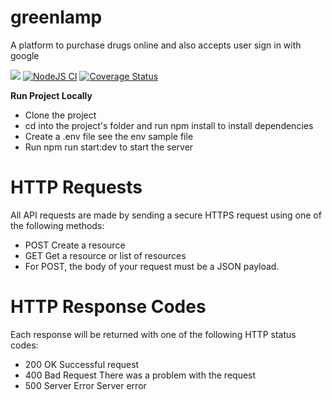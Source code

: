 # greenlamp
A platform to purchase drugs online and also accepts user sign in with google  

[![](https://img.shields.io/badge/Protected_by-Hound-a873d1.svg)](https://houndci.com)
[![NodeJS CI](https://github.com/donaldcrane/greenlamp/actions/workflows/.node.js.yml/badge.svg)](https://github.com/donaldcrane/greenlamp/actions/workflows/.node.js.yml)
[![Coverage Status](https://coveralls.io/repos/github/donaldcrane/greenlamp/badge.svg?branch=develop)](https://coveralls.io/github/donaldcrane/greenlamp?branch=develop)


**Run Project Locally**

* Clone the project
* cd into the project's folder and run npm install to install dependencies
* Create a .env file see the env sample file
* Run npm run start:dev to start the server


# HTTP Requests

All API requests are made by sending a secure HTTPS request using one of the following methods:

* POST Create a resource
* GET Get a resource or list of resources
* For POST, the body of your request must be a JSON payload.

# HTTP Response Codes

Each response will be returned with one of the following HTTP status codes:

* 200 OK Successful request
* 400 Bad Request There was a problem with the request
* 500 Server Error Server error
